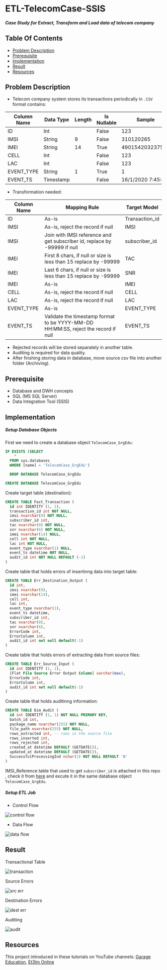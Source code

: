 # ETL-TelecomCase-SSIS

##### Case Study for Extract, Transform and Load data of telecom company  

## Table Of Contents
- [Problem Description](#problem)
- [Prerequisite](#pre) 
- [Implementation](#imp)
- [Result](#res)
- [Resources](#reso)

<a name="problem"></a>
## Problem Description

- Telecom company system stores its transactions periodically in `.CSV` format contains:

|Column Name|Data Type|Length|Is Nullable|Sample|
|----|----|----|----|----|
|ID|Int||False|123|
|IMSI|String|9|False|310120265|
|IMEI|String|14|True|490154203237518|
|CELL|Int||False|123|
|LAC|Int||False|123|
|EVENT_TYPE|String|1|True|1|
|EVENT_TS|Timestamp||False|16/1/2020 7:45:43|


- Transformation needed:

|Column Name|Mapping Rule|Target Model|
|----|----|----|
|ID|As-is|Transaction_id|
|IMSI|As-is, reject the record if null|IMSI|
|IMSI|Join with IMSI reference and get subscriber id, replace by -99999 if null|subscriber_id|
|IMEI|First 8 chars, if null or size is less than 15 replace by -99999|TAC|
|IMEI|Last 6 chars, if null or size is less than 15 replace by -99999|SNR|
|IMEI|As-is|IMEI|
|CELL|As-is, reject the record if null|CELL|
|LAC|As-is, reject the record if null|LAC|
|EVENT_TYPE|As-is|EVENT_TYPE|
|EVENT_TS|Validate the timestamp format to be YYYY-MM-DD HH:MM:SS, reject the record if null|EVENT_TS|

- Rejected records will be stored separately in another table.
- Auditing is required for data quality.
- After finshing storing data in database, move source csv file into another folder (Archiving).

<a name="pre"></a>
## Prerequisite
- Database and DWH concepts
- SQL (MS SQL Server)
- Data Integration Tool (SSIS)

<a name="imp"></a>
## Implementation

##### Setup Database Objects
First we need to create a database object `TelecomCase_GrgEdu`:
```sql
IF EXISTS (SELECT
    *
  FROM sys.databases
  WHERE [name] = 'TelecomCase_GrgEdu')

  DROP DATABASE TelecomCase_GrgEdu

CREATE DATABASE TelecomCase_GrgEdu
```

Create target table (destination):
```sql
CREATE TABLE Fact_Transaction (
  id int IDENTITY (1, 1),
  transaction_id int NOT NULL,
  imsi nvarchar(9) NOT NULL,
  subscriber_id int,
  tac nvarchar(8) NOT NULL,
  snr nvarchar(6) NOT NULL,
  imei nvarchar(14) NULL,
  cell int NOT NULL,
  lac int NOT NULL,
  event_type nvarchar(1) NULL,
  event_ts datetime NOT NULL,
  audit_id int NOT NULL DEFAULT (-1)
)
```

Create table that holds errors of insertinng data into target table:
```sql
CREATE TABLE Err_Destination_Output (
  id int,
  imsi nvarchar(9),
  imei nvarchar(14),
  cell int,
  lac int,
  event_type nvarchar(1),
  event_ts datetime,
  subscriber_id int,
  tac nvarchar(8),
  snr nvarchar(6),
  ErrorCode int,
  ErrorColumn int,
  audit_id int not null default(-1)
)
```

Create table that holds errors of extracting data from source files:
```sql
CREATE TABLE Err_Source_Input (
  id int IDENTITY (1, 1),
  [Flat File Source Error Output Column] varchar(max),
  ErrorCode int,
  ErrorColumn int,
  audit_id int not null default(-1)
)
```

Create table that holds auditinng information:
```sql
CREATE TABLE Dim_Audit (
  id int IDENTITY (1, 1) NOT NULL PRIMARY KEY,
  batch_id int,
  package_name nvarchar(255) NOT NULL,
  file_path nvarchar(255) NOT NULL,
  rows_extracted int, -- rows in the source file
  rows_inserted int,
  rows_rejected int,
  created_at datetime DEFAULT (GETDATE()),
  updated_at datetime DEFAULT (GETDATE()),
  SuccessfulProcessingInd nchar(1) NOT NULL DEFAULT 'N'
)
```

IMSI_Reference table that used to get `subscriber_id` is attached in this repo , check it from [here](https://github.com/Mu7ammadGamal/ETL-TelecomCase-SSIS/blob/master/IMSI%20%20Reference%20Script.sql) and excute it in the same database object `TelecomCase_GrgEdu`.

##### Setup ETL Job

- Control Flow

![control flow](https://user-images.githubusercontent.com/47898196/206879303-28b46bdc-7c5e-4b88-a25c-9dc3184a63bc.png)

- Data Flow

![data flow](https://user-images.githubusercontent.com/47898196/206879311-c00cb0db-b93b-49bd-85d1-97ee8e2a3e9e.png)


<a name="res"></a>
## Result

Transactional Table

![transaction](https://user-images.githubusercontent.com/47898196/206879282-6c188807-7447-4d72-b3f6-e5b4735c7a8a.png)


Source Errors

![src err](https://user-images.githubusercontent.com/47898196/206879287-09e935de-cdcb-4197-a650-1e51d5ed471e.png)


Destination Errors

![dest err](https://user-images.githubusercontent.com/47898196/206879295-4b874cf4-3c6c-49d5-9725-8ad511a2484b.png)


Auditing

![audit](https://user-images.githubusercontent.com/47898196/206880111-e788476e-9f66-4ef8-9e9e-5050a438a61c.png)


<a name="reso"></a>
## Resources
This project introduced in these tutorials on YouTube channels:
 [Garage Education](https://www.youtube.com/playlist?list=PLxNoJq6k39G_R3AA108CLE8w6n_CCCmDf),
[Et3lm Online](https://www.youtube.com/playlist?list=PLcAbhg_RWLaK-lCH5GxnaVfyeGjrm3QH8)
